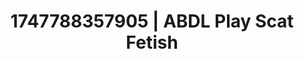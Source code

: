 ---
categories:
- Bukkake
- Artistic control
- Coworker crush
- Ethical porn
- Athlete
image: /assets/images/1747788357905.jpg
layout: post
seo:
  description: Featured content with sensual ABDL Play, Scat Fetish. HD images available.
  keywords: ABDL Play, Scat Fetish
  og_image: /assets/images/1747788357905.jpg
  schema_type: VisualArtwork
tags:
- ABDL Play
- '#1747788357905'
- Scat Fetish
title: 1747788357905 | ABDL Play Scat Fetish
---